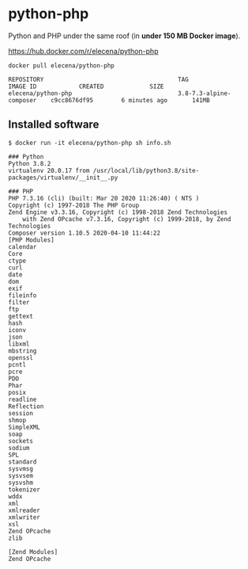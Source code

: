 python-php
==========

Python and PHP under the same roof (in **under 150 MB Docker image**).

https://hub.docker.com/r/elecena/python-php

```
docker pull elecena/python-php
```

```
REPOSITORY                                      TAG                        IMAGE ID            CREATED             SIZE
elecena/python-php                              3.8-7.3-alpine-composer    c9cc8676df95        6 minutes ago       141MB
```

## Installed software

```
$ docker run -it elecena/python-php sh info.sh

### Python
Python 3.8.2
virtualenv 20.0.17 from /usr/local/lib/python3.8/site-packages/virtualenv/__init__.py

### PHP
PHP 7.3.16 (cli) (built: Mar 20 2020 11:26:40) ( NTS )
Copyright (c) 1997-2018 The PHP Group
Zend Engine v3.3.16, Copyright (c) 1998-2018 Zend Technologies
    with Zend OPcache v7.3.16, Copyright (c) 1999-2018, by Zend Technologies
Composer version 1.10.5 2020-04-10 11:44:22
[PHP Modules]
calendar
Core
ctype
curl
date
dom
exif
fileinfo
filter
ftp
gettext
hash
iconv
json
libxml
mbstring
openssl
pcntl
pcre
PDO
Phar
posix
readline
Reflection
session
shmop
SimpleXML
soap
sockets
sodium
SPL
standard
sysvmsg
sysvsem
sysvshm
tokenizer
wddx
xml
xmlreader
xmlwriter
xsl
Zend OPcache
zlib

[Zend Modules]
Zend OPcache
```
